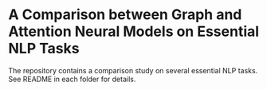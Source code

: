 A Comparison between Graph and Attention Neural Models on Essential NLP Tasks
============

The repository contains a comparison study on several essential NLP tasks. See README in each folder for details.
